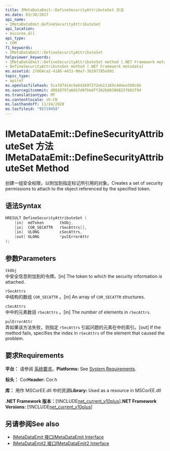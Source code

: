 ```yaml
---
title: IMetaDataEmit::DefineSecurityAttributeSet 方法
ms.date: 03/30/2017
api_name:
- IMetaDataEmit.DefineSecurityAttributeSet
api_location:
- mscoree.dll
api_type:
- COM
f1_keywords:
- IMetaDataEmit::DefineSecurityAttributeSet
helpviewer_keywords:
- IMetaDataEmit::DefineSecurityAttributeSet method [.NET Framework metadata]
- DefineSecurityAttributeSet method [.NET Framework metadata]
ms.assetid: 27064ca2-4186-4433-90a7-3b297785e891
topic_type:
- apiref
ms.openlocfilehash: 5caf07414c9e64169f272eb11169c4d4ee399c6b
ms.sourcegitcommit: d8020797a6657d0fbbdff362b80300815f682f94
ms.translationtype: MT
ms.contentlocale: zh-CN
ms.lasthandoff: 11/24/2020
ms.locfileid: "95719458"
---
```

# <a name="imetadataemitdefinesecurityattributeset-method"></a><span data-ttu-id="b8bce-102">IMetaDataEmit::DefineSecurityAttributeSet 方法</span><span class="sxs-lookup"><span data-stu-id="b8bce-102">IMetaDataEmit::DefineSecurityAttributeSet Method</span></span>

<span data-ttu-id="b8bce-103">创建一组安全权限，以附加到指定标记所引用的对象。</span><span class="sxs-lookup"><span data-stu-id="b8bce-103">Creates a set of security permissions to attach to the object referenced by the specified token.</span></span>  
  
## <a name="syntax"></a><span data-ttu-id="b8bce-104">语法</span><span class="sxs-lookup"><span data-stu-id="b8bce-104">Syntax</span></span>  
  
```cpp  
HRESULT DefineSecurityAttributeSet (
    [in]  mdToken       tkObj,
    [in]  COR_SECATTR   rSecAttrs[],
    [in]  ULONG         cSecAttrs,
    [out] ULONG         *pulErrorAttr
);  
```  
  
## <a name="parameters"></a><span data-ttu-id="b8bce-105">参数</span><span class="sxs-lookup"><span data-stu-id="b8bce-105">Parameters</span></span>  

 `tkObj`  
 <span data-ttu-id="b8bce-106">中安全信息附加到的令牌。</span><span class="sxs-lookup"><span data-stu-id="b8bce-106">[in] The token to which the security information is attached.</span></span>  
  
 `rSecAttrs`  
 <span data-ttu-id="b8bce-107">中结构的数组 `COR_SECATTR` 。</span><span class="sxs-lookup"><span data-stu-id="b8bce-107">[in] An array of `COR_SECATTR` structures.</span></span>  
  
 `cSecAttrs`  
 <span data-ttu-id="b8bce-108">中中的元素数目 `rSecAttrs` 。</span><span class="sxs-lookup"><span data-stu-id="b8bce-108">[in] The number of elements in `rSecAttrs`.</span></span>  
  
 `pulErrorAttr`  
 <span data-ttu-id="b8bce-109">弄如果该方法失败，则指定 `rSecAttrs` 引起问题的元素在中的索引。</span><span class="sxs-lookup"><span data-stu-id="b8bce-109">[out] If the method fails, specifies the index in `rSecAttrs` of the element that caused the problem.</span></span>  
  
## <a name="requirements"></a><span data-ttu-id="b8bce-110">要求</span><span class="sxs-lookup"><span data-stu-id="b8bce-110">Requirements</span></span>  

 <span data-ttu-id="b8bce-111">**平台：** 请参阅 [系统要求](../../get-started/system-requirements.md)。</span><span class="sxs-lookup"><span data-stu-id="b8bce-111">**Platforms:** See [System Requirements](../../get-started/system-requirements.md).</span></span>  
  
 <span data-ttu-id="b8bce-112">**标头：** Cor</span><span class="sxs-lookup"><span data-stu-id="b8bce-112">**Header:** Cor.h</span></span>  
  
 <span data-ttu-id="b8bce-113">**库：** 用作 MSCorEE.dll 中的资源</span><span class="sxs-lookup"><span data-stu-id="b8bce-113">**Library:** Used as a resource in MSCorEE.dll</span></span>  
  
 <span data-ttu-id="b8bce-114">**.NET Framework 版本：**[!INCLUDE[net_current_v10plus](../../../../includes/net-current-v10plus-md.md)]</span><span class="sxs-lookup"><span data-stu-id="b8bce-114">**.NET Framework Versions:** [!INCLUDE[net_current_v10plus](../../../../includes/net-current-v10plus-md.md)]</span></span>  
  
## <a name="see-also"></a><span data-ttu-id="b8bce-115">另请参阅</span><span class="sxs-lookup"><span data-stu-id="b8bce-115">See also</span></span>

- [<span data-ttu-id="b8bce-116">IMetaDataEmit 接口</span><span class="sxs-lookup"><span data-stu-id="b8bce-116">IMetaDataEmit Interface</span></span>](imetadataemit-interface.md)
- [<span data-ttu-id="b8bce-117">IMetaDataEmit2 接口</span><span class="sxs-lookup"><span data-stu-id="b8bce-117">IMetaDataEmit2 Interface</span></span>](imetadataemit2-interface.md)

